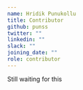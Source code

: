 ```yaml
---
name: Hridik Punukollu
title: Contributor
github: punss
twitter: ""
linkedin: ""
slack: ""
joining_date: ""
role: contributor
---
```


Still waiting for this
